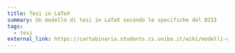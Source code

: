 ```yaml
---
title: Tesi in LaTeX
summary: Un modello di tesi in LaTeX secondo le specifiche del DISI
tags:
  - tesi
external_link: https://cartabinaria.students.cs.unibo.it/wiki/modelli-di-tesi/latex/
---
```


